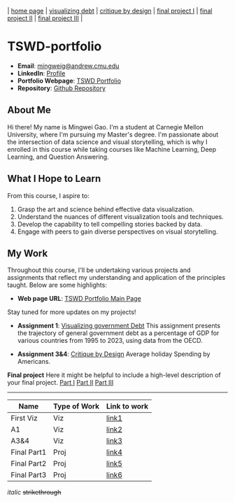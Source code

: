 | [home page](https://mingweig.github.io/TSWD-Portfolio-Mingwei_Gao/) | [visualizing debt](visualizing-government-debt.md) | [critique by design](critique-by-design.md) | [final project I](final-project-part-one.md) | [final project II](final-project-part-two.md) | [final project III](final-project-part-three.md) |

# TSWD-portfolio

- **Email**: [mingweig@andrew.cmu.edu](mailto:mingweig@andrew.cmu.edu)
- **LinkedIn**: [Profile](https://www.linkedin.com/in/mingwei-gao-/)
- **Portfolio Webpage**: [TSWD Portfolio](https://mingweig.github.io/TSWD-Portfolio-Mingwei_Gao/)
- **Repository**: [Github Repository](https://github.com/mingweig/TSWD-Portfolio-Mingwei_Gao)

## About Me

Hi there! My name is Mingwei Gao. I'm a student at Carnegie Mellon University, where I'm pursuing my Master's degree. I'm passionate about the intersection of data science and visual storytelling, which is why I enrolled in this course while taking courses like Machine Learning, Deep Learning, and Question Answering.

## What I Hope to Learn

From this course, I aspire to:
1. Grasp the art and science behind effective data visualization.
2. Understand the nuances of different visualization tools and techniques.
3. Develop the capability to tell compelling stories backed by data.
4. Engage with peers to gain diverse perspectives on visual storytelling.

## My Work
Throughout this course, I'll be undertaking various projects and assignments that reflect my understanding and application of the principles taught. Below are some highlights:

- **Web page URL**: [TSWD Portfolio Main Page](https://mingweig.github.io/TSWD-Portfolio-Mingwei_Gao/)


Stay tuned for more updates on my projects!

- **Assignment 1**: [Visualizing government Debt](visualizing-government-debt.md)
  This assignment presents the trajectory of general government debt as a percentage of GDP for various countries from 1995 to 2023, using data from the OECD.

- **Assignment 3&4**: [Critique by Design](critique-by-design.md) Average holiday Spending by Americans.  

**Final project**
Here it might be helpful to include a high-level description of your final project. 
[Part I](final-project-part-one.md)
[Part II](final-project-part-two.md)
[Part III](final-project-part-three.md)

---

| Name         | Type of Work | Link to work          |
|--------------|--------------|-----------------------|
| First Viz    | Viz          | [link1](first-viz.md) |
| A1           | Viz          | [link2](visualizing-government-debt.md)|
| A3&4         | Viz          | [link3](critique-by-design.md)|
| Final Part1  | Proj         | [link4](final-project-part-one.md)|
| Final Part2  | Proj         | [link5](final-project-part-two.md)|
| Final Part3  | Proj         | [link6](final-project-part-three.md)|


*italic* ~~strikethrough~~ 

